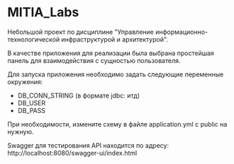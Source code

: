 # MITIA_Labs

Небольшой проект по дисциплине "Управление информационно-технологической инфраструктурой и архитектурой".

В качестве приложения для реализации была выбрана простейшая панель для взаимодействия с сущностью пользователя.

Для запуска приложения необходимо задать следующие переменные окружения:

* DB_CONN_STRING (в формате jdbc: итд)
* DB_USER
* DB_PASS

При необходимости, измените схему в файле application.yml с public на нужную.

Swagger для тестирования API находится по адресу: http://localhost:8080/swagger-ui/index.html
